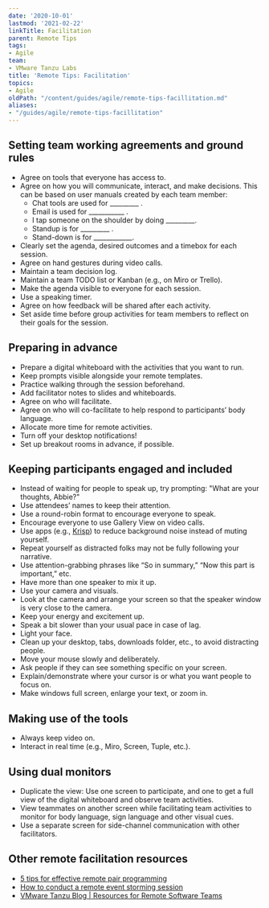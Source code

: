 ```yaml
---
date: '2020-10-01'
lastmod: '2021-02-22'
linkTitle: Facilitation
parent: Remote Tips
tags:
- Agile
team:
- VMware Tanzu Labs
title: 'Remote Tips: Facilitation'
topics:
- Agile
oldPath: "/content/guides/agile/remote-tips-facillitation.md"
aliases:
- "/guides/agile/remote-tips-facillitation"
---
```


## Setting team working agreements and ground rules
- Agree on tools that everyone has access to.
- Agree on how you will communicate, interact, and make decisions. This can be based on user manuals created by each team member:
    - Chat tools are used for _________ .
    - Email is used for ___________ .
    - I tap someone on the shoulder by doing _________.
    - Standup is for _________ .
    - Stand-down is for ____________.
- Clearly set the agenda, desired outcomes and a timebox for each session.
- Agree on hand gestures during video calls.
- Maintain a team decision log.
- Maintain a team TODO list or Kanban (e.g., on Miro or Trello).
- Make the agenda visible to everyone for each session.
- Use a speaking timer.
- Agree on how feedback will be shared after each activity.
- Set aside time before group activities for team members to reflect on their goals for the session.

## Preparing in advance
- Prepare a digital whiteboard with the activities that you want to run.
- Keep prompts visible alongside your remote templates.
- Practice walking through the session beforehand.
- Add facilitator notes to slides and whiteboards.
- Agree on who will facilitate.
- Agree on who will co-facilitate to help respond to participants’ body language.
- Allocate more time for remote activities.
- Turn off your desktop notifications!
- Set up breakout rooms in advance, if possible.

## Keeping participants engaged and included
- Instead of waiting for people to speak up, try prompting: "What are your thoughts, Abbie?"
- Use attendees’ names to keep their attention.
- Use a round-robin format to encourage everyone to speak.
- Encourage everyone to use Gallery View on video calls.
- Use apps (e.g., [Krisp](https://krisp.ai/)) to reduce background noise instead of muting yourself.
- Repeat yourself as distracted folks may not be fully following your narrative.
- Use attention-grabbing phrases like “So in summary,” “Now this part is important,” etc.
- Have more than one speaker to mix it up.
- Use your camera and visuals.
- Look at the camera and arrange your screen so that the speaker window is very close to the camera.
- Keep your energy and excitement up.
- Speak a bit slower than your usual pace in case of lag.
- Light your face.
- Clean up your desktop, tabs, downloads folder, etc., to avoid distracting people.
- Move your mouse slowly and deliberately.
- Ask people if they can see something specific on your screen.
- Explain/demonstrate where your cursor is or what you want people to focus on.
- Make windows full screen, enlarge your text, or zoom in.

## Making use of the tools
- Always keep video on.
- Interact in real time (e.g., Miro, Screen, Tuple, etc.).

## Using dual monitors
- Duplicate the view: Use one screen to participate, and one to get a full view of the digital whiteboard and observe team activities.
- View teammates on another screen while facilitating team activities to monitor for body language, sign language and other visual cues.
- Use a separate screen for side-channel communication with other facilitators.

## Other remote facilitation resources
- [5 tips for effective remote pair programming](https://tanzu.vmware.com/content/practitioners-blog/5-tips-for-effective-remote-pair-programming-while-working-from-home)
- [How to conduct a remote event storming session](https://tanzu.vmware.com/content/resources-for-remote-software-teams/how-to-conduct-a-remote-event-storming-session)
- [VMware Tanzu Blog | Resources for Remote Software Teams](https://tanzu.vmware.com/content/resources-for-remote-software-teams)